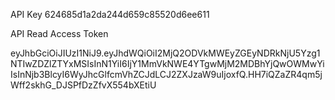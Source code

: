 API Key
624685d1a2da244d659c85520d6ee611

API Read Access Token

eyJhbGciOiJIUzI1NiJ9.eyJhdWQiOiI2MjQ2ODVkMWEyZGEyNDRkNjU5Yzg1NTIwZDZlZTYxMSIsInN1YiI6IjY1MmVkNWE4YTgwMjM2MDBhYjQwOWMwYiIsInNjb3BlcyI6WyJhcGlfcmVhZCJdLCJ2ZXJzaW9uIjoxfQ.HH7iQZaZR4qm5jWff2skhG_DJSPfDzZfvX554bXEtiU
